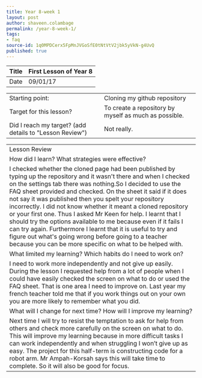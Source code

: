 ```yaml
---
title: Year 8-week 1
layout: post
author: shaveen.colambage
permalink: /year-8-week-1/
tags:
- faq
source-id: 1q0MPDCerx5FpMnJVGoSfE0tNtVtV2jbk5yVkN-g4UvQ
published: true
---
```


| Title     | First Lesson of Year 8  | 
| --------  |---------                |
| Date      | 09/01/17                |



<table>
  <tr>
    <td>Starting point:</td>
    <td>Cloning my github repository</td>
  </tr>
  <tr>
    <td>Target for this lesson?</td>
    <td>To create a repository by myself as much as possible.</td>
  </tr>
  <tr>
    <td>Did I reach my target? (add details to "Lesson Review")</td>
    <td> Not really.</td>
  </tr>
</table>


<table>
  <tr>
    <td>Lesson Review</td>
  </tr>
  <tr>
    <td>How did I learn? What strategies were effective? </td>
  </tr>
  <tr>
  </tr>
  <tr>
    <td>I checked whether the cloned page had been published by typing up the repository and it wasn't there and when I checked on the settings tab there was nothing.So I decided to use the FAQ sheet provided and checked. On the sheet it said if it does not say it was published then you spelt your repository incorrectly. I did not know whether it meant a cloned repository or your first one. Thus I asked Mr Keen for help. I learnt that I should try the options available to me because even if it fails I can try again. Furthermore I learnt that it is useful to try and figure out what's going wrong before going to a teacher because you can be more specific on what to be helped with.
</td>
  </tr>
  <tr>
  </tr>
  <tr>
    <td>What limited my learning? Which habits do I need to work on? </td>
  </tr>
  <tr>
    <td>I need to work more independently and not give up easily. During the lesson I requested help from a lot of people when I could have easily checked the screen on what to do or used the FAQ sheet. That is one area I need to improve on. Last year my french teacher told me that if you work things out on your own you are more likely to remember what you did. 
</td>
  </tr>
  <tr>
    <td>What will I change for next time? How will I improve my learning?</td>
  </tr>
  <tr>
  </tr>
  <tr>
    <td>Next time I will try to resist the temptation to ask for help from others and check more carefully on the screen on what to do. This will improve my learning because in more difficult tasks I can work independently and when struggling I won’t give up as easy. The project for this half-term is constructing code for a robot arm. Mr Ampah-Korsah says this will take time to complete. So it will also be good for focus.</td>
  </tr>
</table>


